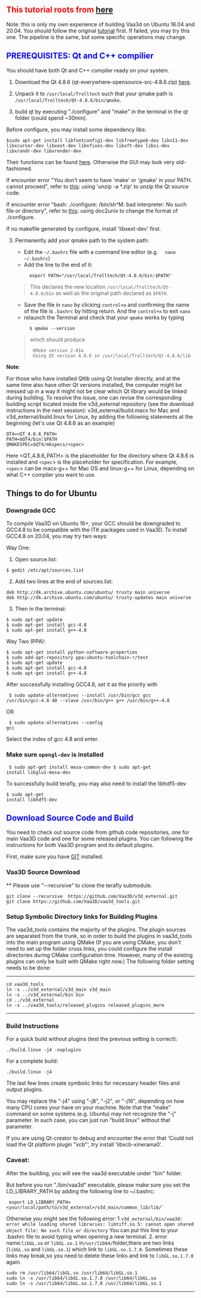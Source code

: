 ## <font color='red'>This tutorial roots from <a href='https://github.com/Vaa3D/Vaa3D_Wiki/wiki/Build-Vaa3D-on-Linux'>here</a></font>
Note: this is only my own experience of building Vaa3d on Ubuntu 16.04 and 20.04. You should follow the original <a href='https://github.com/Vaa3D/Vaa3D_Wiki/wiki/Build-Vaa3D-on-Linux'>tutorial</a> first. If failed, you may try this one. The pipeline is the same, but some specific operations may change.

## <font color='blue'> PREREQUISITES: Qt and C++ compilier </font>

You should have both Qt and C++ compiler ready on your system.

1. Download the Qt 4.8.6 (qt-everywhere-opensource-src-4.8.6.zip) <a href='https://download.qt.io/archive/qt/'>here</a>.

2. Unpack it to <code>/usr/local/Trolltech</code> such that your qmake path is <code>/usr/local/Trolltech/Qt-4.8.6/bin/qmake</code>.

3. build qt by executing "./configure" and "make" in the terminal in the qt folder (could spend ~30min).

Before configure, you may install some dependency libs:

<pre><code>$sudo apt-get install libfontconfig1-dev libfreetype6-dev libx11-dev libxcursor-dev libxext-dev libxfixes-dev libxft-dev libxi-dev libxrandr-dev libxrender-dev</code></pre>
Their functions can be found <a href='https://doc.qt.io/archives/qt-4.8/requirements-x11.html'>here</a>. Otherwise the GUI may look very old-fashioned.

If encounter error "You don't seem to have 'make' or 'gmake' in your PATH. cannot proceed", refer to <a href='https://stackoverflow.com/questions/7353703/error-while-configuring-qt-4-6-2-on-ubuntu-you-dont-seem-to-have-make-or'>this</a>: using 'unzip -a *.zip' to unzip the Qt source code.

If encounter error "bash: ./configure: /bin/sh^M: bad interpreter: No such file or directory", refer to <a href='https://stackoverflow.com/questions/2920416/configure-bin-shm-bad-interpreter'>this</a>: using doc2unix to change the format of ./configure.

If no makefile generated by configure, install 'libxext-dev' first.

3. Permanently add your qmake path to the system path:
    <ul><li>Edit the <code>~/.bashrc</code> file with a command line editor (e.g. <code>  nano ~/.bashrc</code>)</li>

    <li>Add the line to the end of it:
    <pre><code>  export PATH="/usr/local/Trolltech/Qt-4.8.6/bin:$PATH"    </code></pre></li></ul>

    <blockquote>This declares the new location <code>/usr/local/Trolltech/Qt-4.8.6/bin</code> as well as the original path declared as <code>$PATH</code>.</blockquote>

    <ul><li>Save the file in <code>nano</code> by clicking <code>control+o</code> and confirming the name of the file is <code>.bashrc</code> by hitting return. And the <code>control+x</code> to exit <code>nano</code>
    </li>
    <li>relaunch the Terminal and check that your <code>qmake</code> works by typing
    <pre><code>  $ qmake --version    </code></pre>
    </li></ul> <blockquote>which should produce
    <pre><code> QMake version 2.01a
    Using Qt version 4.8.6 in /usr/local/Trolltech/Qt-4.8.6/lib    </code></pre></blockquote>



<b>Note</b>:

For those who have installed Qtlib using Qt Installer directly, and at the same time also have other Qt versions installed, the computer might be messed up in a way it might not be clear which Qt library would be linked during building.  To resolve the issue, one can revise the  corresponding building script located inside the v3d_external repository (see the download instructions in the next session): v3d_external/build.macx for Mac and v3d_external/build.linux for Linux, by adding the following statements at the beginning (let's use Qt 4.8.6 as an example)

<pre><code>QT4=&lt;QT_4.8.6_PATH&gt;
PATH=$QT4/bin:$PATH
QMAKESPEC=$QT4/mkspecs/&lt;spec&gt;
</code></pre>

Here <QT_4.8.6_PATH> is the placeholder for the directory where Qt 4.8.6 is installed and <code>&lt;spec</code>> is the placeholder for specification. For example, <code>&lt;spec</code>> can be macx-g++ for Mac OS and linux-g++ for Linux, depending on what C++ complier you want to use.

## Things to do for Ubuntu
### Downgrade GCC
To compile Vaa3D on Ubuntu 16+, your GCC should be downgraded to GCC4.8 to be compatible with the ITK packages used in Vaa3D. 
To install GCC4.8 on 20.04, you may try two ways:

Way One:
1. Open source.list:
<pre><code>$ gedit /etc/apt/sources.list</code></pre>
2. Add two lines at the end of sources.list:
<pre><code>deb http://dk.archive.ubuntu.com/ubuntu/ trusty main universe
deb http://dk.archive.ubuntu.com/ubuntu/ trusty-updates main universe
</code></pre>
3. Then in the terminal:
<pre><code>$ sudo apt-get update
$ sudo apt-get install gcc-4.8
$ sudo apt-get install g++-4.8
</code></pre>
Way Two (PPA):
<pre><code>$ sudo apt-get install python-software-properties
$ sudo add-apt-repository ppa:ubuntu-toolchain-r/test
$ sudo apt-get update
$ sudo apt-get install gcc-4.8
$ sudo apt-get install g++-4.8
</code></pre>

After successfully installing GCC4.8, set it as the priority with
<code><pre> $ sudo update-alternatives --install /usr/bin/gcc gcc /usr/bin/gcc-4.8 40 --slave /usr/bin/g++ g++ /usr/bin/g++-4.8 </code></pre> 
OR
<code><pre> $ sudo update-alternatives --config gcc</code></pre>
Select the index of gcc 4.8 and enter.


### Make sure `opengl-dev` is installed
<code><pre> $ sudo apt-get install mesa-common-dev
$ sudo apt-get install libglu1-mesa-dev
</code></pre>
To successfully build terafly, you may also need to install the libhdf5-dev
<code><pre>$ sudo apt-get install libhdf5-dev
</code></pre>

<h2><font color='blue'>Download Source Code and Build  </font></h2>

You need to check out source code from github code repositories, one for main Vaa3D code and one for some released plugins. You can following the instructions for both Vaa3D program and its default plugins.

First, make sure you have <a href='https://en.wikipedia.org/wiki/Git_%28software%29'>GIT</a> installed.

<h3>Vaa3D Source Download</h3>
** Please use "--recursive" to clone the terafly submodule.
<pre><code>git clone --recursive  https://github.com/Vaa3D/v3d_external.git  
git clone https://github.com/Vaa3D/vaa3d_tools.git
</code></pre>


<h3>Setup Symbolic Directory links for Building Plugins</h3>
The vaa3d_tools contains the majority of the plugins. The plugin sources are separated from the trunk, so in order to build the plugins in vaa3d_tools into the main program using QMake (If you are using CMake, you don't need to set up the folder cross links, you could configure the install directories during CMake configuration time. However, many of the existing plugins can only be built with QMake right now.) The following folder setting needs to be done:

<hr />


<pre><code>cd vaa3d_tools
ln -s ../v3d_external/v3d_main v3d_main
ln -s ../v3d_external/bin bin
cd ../v3d_external
ln -s ../vaa3d_tools/released_plugins released_plugins_more
</code></pre>

<hr />


<h3>Build Instructions</h3>
For a quick build without plugins (test the previous setting is correct):
<pre><code>./build.linux -j4 -noplugins
</code></pre>

For a complete build:
<pre><code>./build.linux -j4
</code></pre>


The last few lines create symbolic links for necessary header files and output plugins.

You may replace the "-j4" using "-j8", "-j2", or "-j16", depending on how many CPU cores your have on your machine. Note that the "make" command on some systems (e.g. Ubuntu) may not recognize the "-j" parameter. In such case, you can just run "build.linux" without that parameter.

If you are using Qt-creator to debug and encounter the error that 'Could not load the Qt platform plugin "xcb"', try install 'libxcb-xinerama0'.


### Caveat:
After the building, you will see the vaa3d executable under "bin" folder.

But before you run "./bin/vaa3d" executable, please make sure you set the LD_LIBRARY_PATH by adding the following line to ~/.bashrc:
<code><pre>
export LD_LIBRARY_PATH= <your/local/path/to/v3d_external>/v3d_main/common_lib/lib/`
</code></pre>

Otherwise you might see the following error:
1 `v3d_external/bin/vaa3d: error while loading shared libraries: libtiff.so.5: cannot open shared object file: No such file or directory`
You can put this line to your .bashrc file to avoid typing when opening a new terminal.
2. error name:<code>libGL.so</code> or <code>libGL.so.1</code>
in`/usr/lib64/`folder,there are two links (`libGL.so` and `libGL.so.1`) which link to `libGL.so.1.7.0`.
Sometimes these links may break,so you need to delete these links and link to `libGL.so.1.7.0` again.
<pre><code>sudo rm /usr/lib64/libGL.so /usr/lib64/libGL.so.1
sudo ln -s /usr/lib64/libGL.so.1.7.0 /usr/lib64/libGL.so
sudo ln -s /usr/lib64/libGL.so.1.7.0 /usr/lib64/libGL.so.1
</code></pre>
<hr />